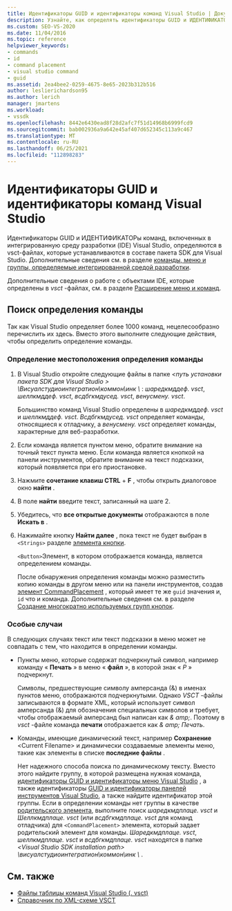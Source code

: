 ```yaml
---
title: Идентификаторы GUID и идентификаторы команд Visual Studio | Документация Майкрософт
description: Узнайте, как определять идентификаторы GUID и ИДЕНТИФИКАТОРы команд, входящих в интегрированную среду разработки (IDE) Visual Studio.
ms.custom: SEO-VS-2020
ms.date: 11/04/2016
ms.topic: reference
helpviewer_keywords:
- commands
- id
- command placement
- visual studio command
- guid
ms.assetid: 2ea4bee2-0259-4675-8e65-2023b312b516
author: leslierichardson95
ms.author: lerich
manager: jmartens
ms.workload:
- vssdk
ms.openlocfilehash: 8442e6430ead8f28d2afc7f51d14968b6999fcd9
ms.sourcegitcommit: bab002936a9a642e45af407d652345c113a9c467
ms.translationtype: MT
ms.contentlocale: ru-RU
ms.lasthandoff: 06/25/2021
ms.locfileid: "112898283"
---
```

# <a name="guids-and-ids-of-visual-studio-commands"></a>Идентификаторы GUID и идентификаторы команд Visual Studio
Идентификаторы GUID и ИДЕНТИФИКАТОРы команд, включенных в интегрированную среду разработки (IDE) Visual Studio, определяются в vsct-файлах, которые устанавливаются в составе пакета SDK для Visual Studio. Дополнительные сведения см. в разделе [команды, меню и группы, определяемые интегрированной средой разработки](../../extensibility/internals/ide-defined-commands-menus-and-groups.md).

 Дополнительные сведения о работе с объектами IDE, которые определены в *vsct* -файлах, см. в разделе [Расширение меню и команд](../../extensibility/extending-menus-and-commands.md).

## <a name="find-a-command-definition"></a>Поиск определения команды
 Так как Visual Studio определяет более 1000 команд, нецелесообразно перечислить их здесь. Вместо этого выполните следующие действия, чтобы определить определение команды.

### <a name="to-locate-a-command-definition"></a>Определение местоположения определения команды

1. В Visual Studio откройте следующие файлы в папке *<путь установки пакета SDK для Visual Studio \> \Висуалстудиоинтегратион\коммон\инк \\* : *шаредкмддеф. vsct*, *шеллкмддеф. vsct*, *всдбгкмдусед. vsct*, *венусмену. vsct*.

    Большинство команд Visual Studio определены в *шаредкмддеф. vsct* и *шеллкмддеф. vsct*. *Всдбгкмдусед. vsct* определяет команды, относящиеся к отладчику, а *венусмену. vsct* определяет команды, характерные для веб-разработки.

2. Если команда является пунктом меню, обратите внимание на точный текст пункта меню. Если команда является кнопкой на панели инструментов, обратите внимание на текст подсказки, который появляется при его приостановке.

3. Нажмите **сочетание клавиш CTRL** + **F** , чтобы открыть диалоговое окно **найти** .

4. В поле **найти** введите текст, записанный на шаге 2.

5. Убедитесь, что **все открытые документы** отображаются в поле **Искать в** .

6. Нажимайте кнопку **Найти далее** , пока текст не будет выбран в `<Strings>` разделе [элемента кнопки](../../extensibility/button-element.md).

    `<Button>`Элемент, в котором отображается команда, является определением команды.

   После обнаружения определения команды можно разместить копию команды в другом меню или на панели инструментов, создав [элемент CommandPlacement](../../extensibility/commandplacement-element.md) , который имеет те же `guid` значения и, `id` что и команда. Дополнительные сведения см. в разделе [Создание многократно используемых групп кнопок](../../extensibility/creating-reusable-groups-of-buttons.md).

### <a name="special-cases"></a>Особые случаи
 В следующих случаях текст или текст подсказки в меню может не совпадать с тем, что находится в определении команды.

- Пункты меню, которые содержат подчеркнутый символ, например команду « **Печать** » в меню « **файл** », в которой знак « *P* » подчеркнут.

     Символы, предшествующие символу амперсанда (&) в именах пунктов меню, отображаются подчеркнутыми. Однако *VSCT* -файлы записываются в формате XML, который использует символ амперсанда (&) для обозначения специальных символов и требует, чтобы отображаемый амперсанд был написан как *&amp; amp;*. Поэтому в *vsct* -файле команда **печати** отображается как *&amp; amp; Печать*.

- Команды, имеющие динамический текст, например **Сохранение** \<Current Filename\> и динамически создаваемые элементы меню, такие как элементы в списке **последние файлы** .

     Нет надежного способа поиска по динамическому тексту. Вместо этого найдите группу, в которой размещена нужная команда, [идентификаторы GUID и идентификаторы меню Visual Studio](../../extensibility/internals/guids-and-ids-of-visual-studio-menus.md) , а также идентификаторы [GUID и идентификаторы панелей инструментов Visual Studio](../../extensibility/internals/guids-and-ids-of-visual-studio-toolbars.md), а также найдите идентификатор этой группы. Если в определении команды нет группы в качестве [родительского элемента](../../extensibility/parent-element.md), выполните поиск *шаредкмдплаце. vsct* и *Шеллкмдплаце. vsct* (или *всдбгкмдплаце. vsct* для команд отладчика) для `<CommandPlacement>` элемента, который задает родительский элемент для команды. *Шаредкмдплаце. vsct*, *шеллкмдплаце. vsct* и *всдбгкмдплаце. vsct* находятся в папке *\<Visual Studio SDK installation path\> \висуалстудиоинтегратион\коммон\инк \\* .

## <a name="see-also"></a>См. также

- [Файлы таблицы команд Visual Studio (. vsct)](../../extensibility/internals/visual-studio-command-table-dot-vsct-files.md)
- [Справочник по XML-схеме VSCT](../../extensibility/vsct-xml-schema-reference.md)
